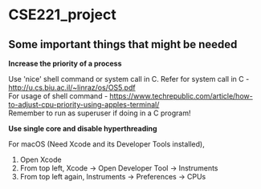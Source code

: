 # CSE221_project

## Some important things that might be needed

**Increase the priority of a process**

Use 'nice' shell command or system call in C. Refer for system call in C - http://u.cs.biu.ac.il/~linraz/os/OS5.pdf
<br>
For usage of shell command - https://www.techrepublic.com/article/how-to-adjust-cpu-priority-using-apples-terminal/
<br>
Remember to run as superuser if doing in a C program!

**Use single core and disable hyperthreading**

For macOS (Need Xcode and its Developer Tools installed), 
1. Open Xcode
2. From top left, Xcode -> Open Developer Tool -> Instruments
3. From top left again, Instruments -> Preferences -> CPUs
